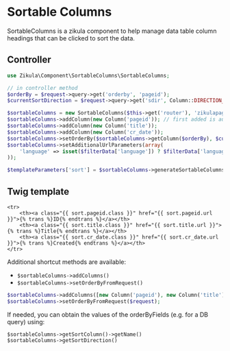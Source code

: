 # Sortable Columns

SortableColumns is a zikula component to help manage data table column headings that can be clicked to sort the data.

## Controller

```php
use Zikula\Component\SortableColumns\SortableColumns;

// in controller method
$orderBy = $request->query->get('orderby', 'pageid');
$currentSortDirection = $request->query->get('sdir', Column::DIRECTION_DESCENDING);

$sortableColumns = new SortableColumns($this->get('router'), 'zikulapagesmodule_admin_index', 'orderby', 'sdir');
$sortableColumns->addColumn(new Column('pageid')); // first added is automatically the default
$sortableColumns->addColumn(new Column('title'));
$sortableColumns->addColumn(new Column('cr_date'));
$sortableColumns->setOrderBy($sortableColumns->getColumn($orderBy), $currentSortDirection);
$sortableColumns->setAdditionalUrlParameters(array(
    'language' => isset($filterData['language']) ? $filterData['language'] : null,
));

$templateParameters['sort'] = $sortableColumns->generateSortableColumns();
```

## Twig template

```twig
<tr>
    <th><a class="{{ sort.pageid.class }}" href="{{ sort.pageid.url }}">{% trans %}ID{% endtrans %}</a></th>
    <th><a class="{{ sort.title.class }}" href="{{ sort.title.url }}">{% trans %}Title{% endtrans %}</a></th>
    <th><a class="{{ sort.cr_date.class }}" href="{{ sort.cr_date.url }}">{% trans %}Created{% endtrans %}</a></th>
</tr>
```

Additional shortcut methods are available:

- `$sortableColumns->addColumns()`
- `$sortableColumns->setOrderByFromRequest()`

```php
$sortableColumns->addColumns([new Column('pageid'), new Column('title'), new Column('cr_date')]);
$sortableColumns->setOrderByFromRequest($request);
```

If needed, you can obtain the values of the orderByFields (e.g. for a DB query) using:

```
$sortableColumns->getSortColumn()->getName()
$sortableColumns->getSortDirection()
```
